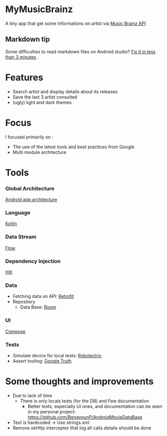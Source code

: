 # MyMusicBrainz

A tiny app that get some informations on artist
via [Music Brainz API](https://musicbrainz.org/doc/MusicBrainz_API)

## Markdown tip

Some difficulties to read markdown files on Android
studio? [Fix it in less than 3 minutes](https://joachimschuster.de/posts/android-studio-fix-markdown-plugin-again/)
.

# Features

* Search artist and display details about its releases
* Save the last 3 artist consulted
* (ugly) light and dark themes

# Focus

I focused primarily on :

* The use of the latest tools and best practices from Google
* Multi module architecture

# Tools

### Global Architecture

[Android app architecture](https://developer.android.com/topic/architecture)

### Language

[Kotlin](https://developer.android.com/kotlin)

### Data Stream

[Flow](https://developer.android.com/kotlin/flow)

### Dependency Injection

[Hilt](https://developer.android.com/training/dependency-injection/hilt-android)

### Data

* Fetching data on API: [Retrofit](https://square.github.io/retrofit/)
* Repository
  * Data Base: [Room](https://developer.android.com/jetpack/androidx/releases/room)

### UI

[Compose](https://developer.android.com/jetpack/compose)

### Tests

* Simulate device for local tests: [Robolectric](http://robolectric.org/)
* Assert tooling: [Google Truth](https://github.com/google/truth)

# Some thoughts and improvements

* Due to lack of time
  * There is only locals tests (for the DB) and Few documentation
    * Better tests, especially UI ones, and documentation can be seen in my personal project:
      https://github.com/BenayounP/AndroidMovieDataBase
* Text is hardcoded -> Use strings.xml
* Remove okHttp interceptor that log all calls details should be done

